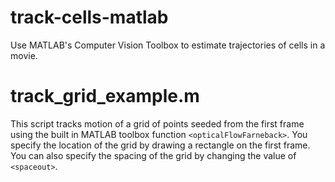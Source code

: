 # track-cells-matlab
Use MATLAB's Computer Vision Toolbox to estimate trajectories of cells in a movie.

# track_grid_example.m
This script tracks motion of a grid of points seeded from the first frame using the built in MATLAB toolbox function `<opticalFlowFarneback>`.
You specify the location of the grid by drawing a rectangle on the first frame.
You can also specify the spacing of the grid by changing the value of `<spaceout>`.